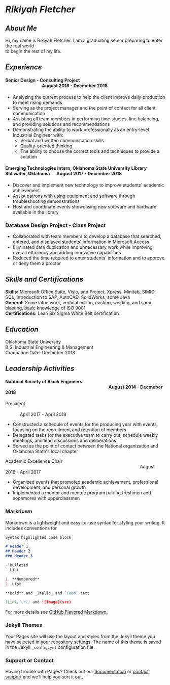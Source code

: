# *Rikiyah Fletcher*

## *About Me*
Hi, my name is Rikiyah Fletcher. I am a graduating senior preparing to enter the real world <br />
to begin the rest of my life.  

## *Experience*

#### Senior Design - Consulting Project &emsp;&emsp;&emsp;&emsp;&emsp;&emsp;&emsp;&emsp;&emsp;&emsp;&emsp;&emsp;&emsp;&emsp;&emsp;&emsp; &emsp;&emsp;&emsp;&emsp;&emsp;&emsp;&emsp;&emsp; August 2018 - Decmeber 2018
- Analyzing the current process to help the client improve daily production to meet rising demands <br />
- Serving as the project manager and the point of contact for all client communication <br />
- Assisting all team members in performing time studies, line balancing, and providing solutions and recommendations
- Demonstrating the ability to work professionally as an entry-level Industrial Engineer with: <br/>
  - Verbal and written communication skills <br/>
  - Quality-oriented thinking <br/>
  - The ability to choose the correct tools and techniques to provide a solution <br />



#### Emerging Technologies Intern, Oklahoma State University Library Stillwater, Oklahoma &emsp; August 2017 - December 2018 
 - Discover and implement new technology to improve students' academic achievement 
 - Assist patrons with using equipment and software through troubleshooting demonstrations 
 - Host and coordinate events showcasing new software and hardware available in the library


### Database Design Project - Class Project
- Collaborated with team members to develop a database that searched, entered, and displayed students' information in Microsoft Access </br>
- Eliminated data duplication and unnecessary work while improving overall efficiency and adding innovative capabilities </br>
- Reduced the time required to enter students' information and to approve or deny them a proctor

## *Skills and Certifications*
**Skills:** Microsoft Office Suite, Visio, and Project, Xpress, Minitab, SIMIO, SQL, Introduction to SAP, AutoCAD, SolidWorks, some Java </br>
**General:** Some lathe work, vertical milling, casting, welding, and sand blasting, basic knowledge of ISO 9001 </BR>
**Certifications:** Lean Six Sigma White Belt certification


## *Education*
Oklahoma State University <br/>
B.S. Industrial Engineering & Management <br />
Graduation Date: Decmeber 2018 <br />


## *Leadership Activities*
#### National Society of Black Engineers &emsp;&emsp;&emsp;&emsp;&ensp;&emsp;&ensp;&emsp;&emsp;&emsp;&emsp;&emsp;&emsp;&emsp;&emsp;&emsp;&emsp;&emsp;&emsp;&emsp;&emsp;&emsp;&emsp;&emsp; August 2014 - Decmeber 2018
President &emsp;&emsp;&emsp;&emsp;&emsp;&emsp;&emsp;&emsp;&emsp;&emsp;&emsp;&emsp;&emsp;&emsp;&emsp;&emsp;&emsp;&emsp;&emsp;&emsp;&emsp;&emsp;&emsp;&emsp;&emsp;&emsp;&emsp;&emsp;&emsp;&emsp;&emsp;&emsp;&emsp;&ensp;&emsp;&emsp;&emsp;&emsp;&emsp; April 2017 - April 2018</br>
- Constructed a schedule of events for the producing year with events focusing on the recruitment and retention of members
- Delegated tasks for the executive team to carry out, schedule weekly meetings, and lead discussions and deliberations
- Served as the point of contact between the National organization and Oklahoma State's local chapter </br>

Academic Excellence Chair &emsp;&emsp;&emsp;&emsp;&emsp;&emsp;&emsp;&emsp;&emsp;&emsp;&emsp;&emsp;&emsp;&emsp;&emsp;&emsp;&emsp;&emsp;&emsp;&emsp;&emsp;&emsp;&emsp;&emsp;&emsp;&emsp;&emsp;&emsp;&emsp;&emsp; August 2016 - April 2017 </br>
- Organized events that promoted academic achievement, professional development, and personal growth
- Implemented a mentor and mentee program pairing freshmen and sophmores with upperclassmen 


### Markdown

Markdown is a lightweight and easy-to-use syntax for styling your writing. It includes conventions for

```markdown
Syntax highlighted code block

# Header 1
## Header 2
### Header 3

- Bulleted
- List

1. **Numbered**
2. List

**Bold** and _Italic_ and `Code` text

[Link](url) and ![Image](src)
```

For more details see [GitHub Flavored Markdown](https://guides.github.com/features/mastering-markdown/).

### Jekyll Themes

Your Pages site will use the layout and styles from the Jekyll theme you have selected in your [repository settings](https://github.com/rikiyahf/Fletcher_Fall18_Resume/settings). The name of this theme is saved in the Jekyll `_config.yml` configuration file.

### Support or Contact

Having trouble with Pages? Check out our [documentation](https://help.github.com/categories/github-pages-basics/) or [contact support](https://github.com/contact) and we’ll help you sort it out.
